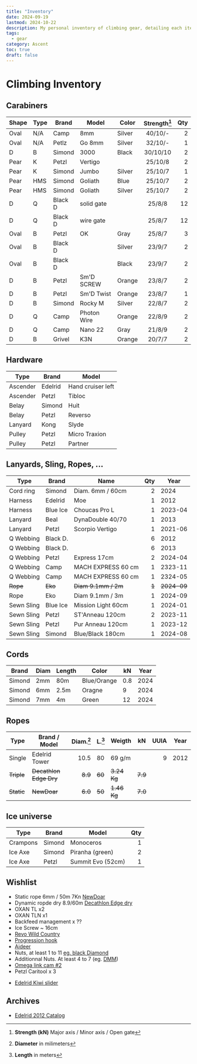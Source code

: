 ```yaml
---
title: "Inventory"
date: 2024-09-19
lastmod: 2024-10-22
description: My personal inventory of climbing gear, detailing each item to help me select the right equipment for different climbing situations.
tags:
  - gear
category: Ascent
toc: true
draft: false
---
```

# Climbing Inventory
## Carabiners
| Shape | Type | Brand   | Model       | Color  | Strength[^1] | Qty |
| ----- | ---- | ------- | ----------- | ------ | :----------: | --: |
| Oval  | N/A  | Camp    | 8mm         | Silver | 40/10/-      | 2   |
| Oval  | N/A  | Petlz   | Go 8mm      | Silver | 32/10/-      | 1   |
| D     | B    | Simond  | 3000        | Black  | 30/10/10     | 2   |
| Pear  | K    | Petzl   | Vertigo     |        | 25/10/8      | 2   |
| Pear  | K    | Simond  | Jumbo       | Silver | 25/10/7      | 1   |
| Pear  | HMS  | Simond  | Goliath     | Blue   | 25/10/7      | 2   |
| Pear  | HMS  | Simond  | Goliath     | Silver | 25/10/7      | 2   |
| D     | Q    | Black D | solid gate  |        | 25/8/8       | 12  |
| D     | Q    | Black D | wire gate   |        | 25/8/7       | 12  |
| Oval  | B    | Petzl   | OK          | Gray   | 25/8/7       | 3   |
| Oval  | B    | Black D |             | Silver | 23/9/7       | 2   |
| Oval  | B    | Black D |             | Black  | 23/9/7       | 2   |
| D     | B    | Petzl   | Sm'D SCREW  | Orange | 23/8/7       | 2   |
| D     | B    | Petzl   | Sm'D Twist  | Orange | 23/8/7       | 1   |
| D     | B    | Simond  | Rocky M     | Silver | 22/8/7       | 2   |
| D     | Q    | Camp    | Photon Wire | Orange | 22/8/9       | 2   |
| D     | Q    | Camp    | Nano 22     | Gray   | 21/8/9       | 2   |
| D     | B    | Grivel  | K3N         | Orange | 20/7/7       | 2   |

## Hardware
| Type     | Brand   | Model             |
| -------- | ------- | ----------------- |
| Ascender | Edelrid | Hand cruiser left |
| Ascender | Petzl   | Tibloc            |
| Belay    | Simond  | Huit              |
| Belay    | Petzl   | Reverso           |
| Lanyard  | Kong    | Slyde             |
| Pulley   | Petzl   | Micro Traxion     |
| Pulley   | Petzl   | Partner           |

## Lanyards, Sling, Ropes, ...
| Type       | Brand    | Name               | Qty | Year    |
| ---------- | -------- | ------------------ | --: | ------- |
| Cord ring  | Simond   | Diam. 6mm / 60cm   |   2 | 2024    |
| Harness    | Edelrid  | Moe                |   1 | 2012    |
| Harness    | Blue Ice | Choucas Pro L      |   1 | 2023-04 |
| Lanyard    | Beal     | DynaDouble 40/70   |   1 | 2013    |
| Lanyard    | Petzl    | Scorpio Vertigo    |   1 | 2021-06 |
| Q Webbing  | Black D. |                    |   6 | 2012    |
| Q Webbing  | Black D. |                    |   6 | 2013    |
| Q Webbing  | Petzl    | Express 17cm       |   2 | 2024-04 |
| Q Webbing  | Camp     | MACH EXPRESS 60 cm |   1 | 2323-11 |
| Q Webbing  | Camp     | MACH EXPRESS 60 cm |   1 | 2324-05 |
| ~~Rope~~   | ~~Eko~~  | ~~Diam 9.1mm / 2m~~ | ~~1~~ | ~~2024-09~~ |
| Rope       | Eko      | Diam 9.1mm / 3m    |   1 | 2024-09 |
| Sewn Sling | Blue Ice | Mission Light 60cm |   1 | 2024-01 |
| Sewn Sling | Petzl    | ST'Anneau 120cm    |   2 | 2023-11 |
| Sewn Sling | Petzl    | Pur Anneau 120cm   |   1 | 2023-12 |
| Sewn Sling | Simond   | Blue/Black 180cm   |   1 | 2024-08 |

## Cords
| Brand  | Diam  | Length | Color       | kN  | Year |
| ------ | ----- | ------ | ----------- | --- | ---- |
| Simond | 2mm   | 80m    | Blue/Orange | 0.8 | 2024 |
| Simond | 6mm   | 2.5m   | Oragne      | 9   | 2024 |
| Simond | 7mm   | 4m     | Green       | 12  | 2024 |


## Ropes
| Type       | Brand / Model          | Diam.[^2] | L.[^3] | Weigth      | kN      | UUIA | Year |
| ---------- | ---------------------- | --------: | ------ | ----------- | ------- | ---: | ---- |
| Single     | Edelrid Tower          | 10.5      | 80     | 69 g/m      |         |    9 | 2012 |
| ~~Triple~~ | ~~Decathlon Edge Dry~~ | ~~8.9~~   | ~~60~~ | ~~3.24 Kg~~ | ~~7.9~~ |      |      |
| ~~Static~~ | ~~NewDoar~~            | ~~6.0~~   | ~~50~~ | ~~1.46 Kg~~ | ~~7.0~~ |      |      |



## Ice universe
| Type     | Brand   | Model             | Qty |
| -------- | ------- | ----------------- | --: |
| Crampons | Simond  | Monoceros         |   1 |
| Ice Axe  | Simond  | Piranha (green)   |   2 |
| Ice Axe  | Petzl   | Summit Evo (52cm) |   1 |

## Wishlist
- Static rope 6mm / 50m 7Kn [NewDoar](https://www.amazon.fr/NewDoar-descalade-Accessoire-darboriste-transport-6M/dp/B0CY1FDRWL)
- Dynamic ropde dry 8.9/60m [Decathlon Edge dry](https://www.decathlon.fr/p/corde-escalade-et-alpinisme-triple-norme-8-9-mm-x-60-m-edge-dry-rose/_/R-p-196870?mc=8495202&c=rouge_rose_gris)
- OXAN TL x2
- OXAN TLN x1
- Backfeed management x ??
- Ice Screw ~ 16cm
- [Revo Wild Country](https://www.ekosport.fr/wild-country-revo-belay-device-p-9-103934)
- [Progression hook](https://www.petzl.com/FR/fr/Sport/Sacs-et-accessoires/GOUTTE-D-EAU)
- [Aideer](https://www.ekosport.fr/petzl-etrier-gradistep-p-9-107713)
- Nuts, at least 1 to 11 [eg. black Diamond](https://www.ekosport.fr/black-diamond-stopper-set-pro-1-13-p-9-37808)
- Additionnal Nuts. At least 4 to 7 (eg. [DMM](https://www.ekosport.fr/dmm-wallnut-set-3-8-p-9-126252))
- [Omega link cam #2](https://www.spelemat.com/produits/f/b/omega-pacific+p/link-cam-2)
- Petzl Caritool x 3
<!-- - 12x [Black D Quickdraw wedding](https://www.blackdiamondequipment.com/fr_FR/product/10mm-dynex-dogbone-16cm-3-pack/) or [this](https://www.blackdiamondequipment.com/fr_FR/product/standard-dogbone-16cm-6-pack/) -->
- [Edelrid Kiwi slider](https://www.ekosport.fr/edelrid-kiwi-slider-p-9-106272)

## Archives
- [Edelrid 2012 Catalog](http://thestonegroupwest.com/uploads/2/8/9/7/2897956/edelrid_catalog_2012.pdf)

[^1]: **Strength (kN)** Major axis / Minor axis / Open gate
[^2]: **Diameter** in milimeters
[^3]: **Length** in meters